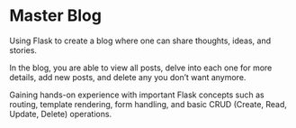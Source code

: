 # Master Blog

Using Flask to create a blog where one can share thoughts, ideas, and stories.

In the blog, you are able to view all posts, delve into each one for more details, add
new posts, and delete any you don’t want anymore.

Gaining hands-on experience with important Flask concepts such as routing, template rendering,
form handling, and basic CRUD (Create, Read, Update, Delete) operations.